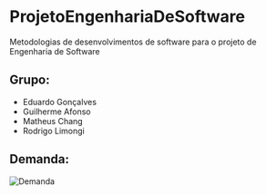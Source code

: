 # ProjetoEngenhariaDeSoftware
Metodologias de desenvolvimentos de software para o projeto de Engenharia de Software


## Grupo:
- Eduardo Gonçalves
- Guilherme Afonso
- Matheus Chang
- Rodrigo Limongi

## Demanda:
![Demanda](https://github.com/ChangProg/ProjetoEngenhariaDeSoftware/blob/main/img/Engenharia%20de%20Software%20-%20TG1.png)
